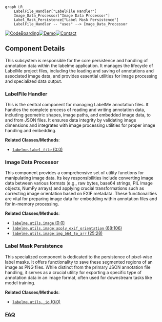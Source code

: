 ```mermaid
graph LR
    LabelFile_Handler["LabelFile Handler"]
    Image_Data_Processor["Image Data Processor"]
    Label_Mask_Persistence["Label Mask Persistence"]
    LabelFile_Handler -- "uses" --> Image_Data_Processor
```
[![CodeBoarding](https://img.shields.io/badge/Generated%20by-CodeBoarding-9cf?style=flat-square)](https://github.com/CodeBoarding/CodeBoarding)[![Demo](https://img.shields.io/badge/Try%20our-Demo-blue?style=flat-square)](https://www.codeboarding.org/demo)[![Contact](https://img.shields.io/badge/Contact%20us%20-%20contact@codeboarding.org-lightgrey?style=flat-square)](mailto:contact@codeboarding.org)

## Component Details

This subsystem is responsible for the core persistence and handling of annotation data within the labelme application. It manages the lifecycle of LabelMe project files, including the loading and saving of annotations and associated image data, and provides essential utilities for image processing and specialized data output.

### LabelFile Handler
This is the central component for managing LabelMe annotation files. It handles the complete process of reading and writing annotation data, including geometric shapes, image paths, and embedded image data, to and from JSON files. It ensures data integrity by validating image dimensions and integrates with image processing utilities for proper image handling and embedding.


**Related Classes/Methods**:

- <a href="https://github.com/wkentaro/labelme/blob/master/labelme/label_file.py#L0-L0" target="_blank" rel="noopener noreferrer">`labelme.label_file` (0:0)</a>


### Image Data Processor
This component provides a comprehensive set of utility functions for manipulating image data. Its key responsibilities include converting image data between various formats (e.g., raw bytes, base64 strings, PIL Image objects, NumPy arrays) and applying crucial transformations such as correcting image orientation based on EXIF metadata. These functionalities are vital for preparing image data for embedding within annotation files and for in-memory processing.


**Related Classes/Methods**:

- <a href="https://github.com/wkentaro/labelme/blob/master/labelme/utils/image.py#L0-L0" target="_blank" rel="noopener noreferrer">`labelme.utils.image` (0:0)</a>
- <a href="https://github.com/wkentaro/labelme/blob/master/labelme/utils/image.py#L68-L106" target="_blank" rel="noopener noreferrer">`labelme.utils.image:apply_exif_orientation` (68:106)</a>
- <a href="https://github.com/wkentaro/labelme/blob/master/labelme/utils/image.py#L25-L28" target="_blank" rel="noopener noreferrer">`labelme.utils.image:img_b64_to_arr` (25:28)</a>


### Label Mask Persistence
This specialized component is dedicated to the persistence of pixel-wise label masks. It offers functionality to save these segmented regions of an image as PNG files. While distinct from the primary JSON annotation file handling, it serves as a crucial utility for exporting a specific type of annotation data in an image format, often used for downstream tasks like model training.


**Related Classes/Methods**:

- <a href="https://github.com/wkentaro/labelme/blob/master/labelme/utils/_io.py#L0-L0" target="_blank" rel="noopener noreferrer">`labelme.utils._io` (0:0)</a>




### [FAQ](https://github.com/CodeBoarding/GeneratedOnBoardings/tree/main?tab=readme-ov-file#faq)